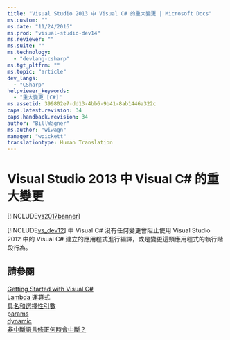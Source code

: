 ```yaml
---
title: "Visual Studio 2013 中 Visual C# 的重大變更 | Microsoft Docs"
ms.custom: ""
ms.date: "11/24/2016"
ms.prod: "visual-studio-dev14"
ms.reviewer: ""
ms.suite: ""
ms.technology: 
  - "devlang-csharp"
ms.tgt_pltfrm: ""
ms.topic: "article"
dev_langs: 
  - "CSharp"
helpviewer_keywords: 
  - "重大變更 [C#]"
ms.assetid: 399802e7-dd13-4bb6-9b41-8ab1446a322c
caps.latest.revision: 34
caps.handback.revision: 34
author: "BillWagner"
ms.author: "wiwagn"
manager: "wpickett"
translationtype: Human Translation
---
```

# Visual Studio 2013 中 Visual C# 的重大變更
[!INCLUDE[vs2017banner](../../csharp/includes/vs2017banner.md)]

[!INCLUDE[vs_dev12](../../csharp/getting-started/includes/vs_dev12_md.md)] 中 Visual C\# 沒有任何變更會阻止使用 Visual Studio 2012 中的 Visual C\# 建立的應用程式進行編譯，或是變更這類應用程式的執行階段行為。  
  
## 請參閱  
 [Getting Started with Visual C\#](../../csharp/getting-started/getting-started-with-csharp.md)   
 [Lambda 運算式](../../csharp/programming-guide/statements-expressions-operators/lambda-expressions.md)   
 [具名和選擇性引數](../../csharp/programming-guide/classes-and-structs/named-and-optional-arguments.md)   
 [params](../../csharp/language-reference/keywords/params.md)   
 [dynamic](../../csharp/language-reference/keywords/dynamic.md)   
 [非中斷語言修正何時會中斷？](http://go.microsoft.com/fwlink/?LinkId=259542)